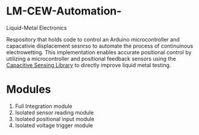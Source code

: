# LM-CEW-Automation-

Liquid-Metal Electronics

Respository that holds code to control an Arduino microcontroller and capacativie displacement sesnrso to automate the process of continuinous electrowetting. This implementation enables accurate positional control by utilizing a microcontroller and positional feedback sensors using the [Capacitive Sensing Library](http://playground.arduino.cc/Main/CapacitiveSensor?from=Main.CapSense) to directly improve liquid metal testing.

# Modules

1. Full Integration module
2. Isolated sensor reading module
3. Isolated positional input module
4. Isolated voltage trigger module
